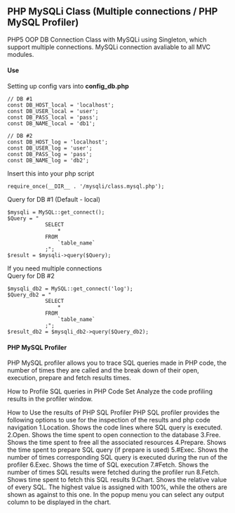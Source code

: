 PHP MySQLi Class (Multiple connections / PHP MySQL Profiler)
----------
PHP5 OOP DB Connection Class with MySQLi using Singleton, which support multiple connections.
MySQLi connection avaliable to all MVC modules.

#### Use ####
Setting up config vars into **config_db.php**

    // DB #1
	const DB_HOST_local = 'localhost';
    const DB_USER_local = 'user';  
    const DB_PASS_local = 'pass'; 
    const DB_NAME_local = 'db1'; 

    // DB #2
	const DB_HOST_log = 'localhost';
    const DB_USER_log = 'user';  
    const DB_PASS_log = 'pass'; 
    const DB_NAME_log = 'db2';
  
Insert this into your php script

    require_once(__DIR__ . '/mysqli/class.mysql.php');

Query for DB #1 (Default - local)
	
	$mysqli = MySQL::get_connect();
	$Query = "
            	SELECT
	                * 
                FROM 
	                `table_name`
	            ;";
	$result = $mysqli->query($Query); 

If you need multiple connections  
Query for DB #2
	
	$mysqli_db2 = MySQL::get_connect('log');
	$Query_db2 = "
            	SELECT
	                * 
                FROM 
	                `table_name`
	            ;";
	$result_db2 = $mysqli_db2->query($Query_db2);


#### PHP MySQL Profiler ####
PHP MySQL profiler allows you to trace SQL queries made in PHP code, the number of times they are called and the break down of their open, execution, prepare and fetch results times. 

How to Profile SQL queries in PHP Code
Set
Analyze the code profiling results in the profiler window.  


How to Use the results of PHP SQL Profiler
PHP SQL profiler provides the following options to use for the inspection of the results and php code navigation 
1.Location. Shows the code lines where SQL query is executed. 
2.Open. Shows the time spent to open connection to the database 
3.Free. Shows the time spent to free all the associated resources 
4.Prepare. Shows the time spent to prepare SQL query (if prepare is used) 
5.#Exec. Shows the number of times corresponding SQL query is executed during the run of the profiler 
6.Exec. Shows the time of SQL execution 
7.#Fetch. Shows the number of times SQL results were fetched during the profiler run 
8.Fetch. Shows time spent to fetch this SQL results 
9.Chart. Shows the relative value of every SQL. The highest value is assigned with 100%, while the others are shown as against to this one. In the popup menu you can select any output column to be displayed in the chart. 